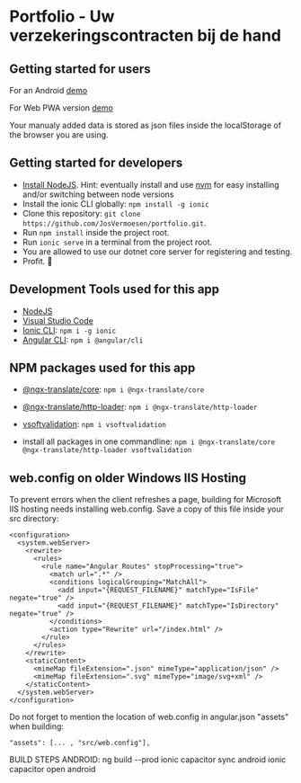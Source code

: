 # Portfolio - Uw verzekeringscontracten bij de hand
## Getting started for users
For an Android [demo](https://play.google.com/store/apps/details?id=be.vsoft.portfolio)

For Web PWA version [demo](https://portfolio.rv-services.be)

Your manualy added data is stored as json files inside the localStorage of the browser you are using.

## Getting started for developers
- [Install NodeJS](https://nodejs.org/). Hint: eventually install and use [nvm](https://medium.com/@Joachim8675309/installing-node-js-with-nvm-4dc469c977d9) for easy installing and/or switching between node versions
- Install the ionic CLI globally: `npm install -g ionic`
- Clone this repository: `git clone https://github.com/JosVermoesen/portfolio.git`.
- Run `npm install` inside the project root.
- Run `ionic serve` in a terminal from the project root.
- You are allowed to use our dotnet core server for registering and testing.
- Profit. :tada:

## Development Tools used for this app
- [NodeJS](https://nodejs.org/)
- [Visual Studio Code](https://code.visualstudio.com/)
- [Ionic CLI](https://www.npmjs.com/package/ionic): `npm i -g ionic`
- [Angular CLI](https://www.npmjs.com/package/@angular/cli): `npm i @angular/cli`

## NPM packages used for this app
- [@ngx-translate/core](https://www.npmjs.com/package/@ngx-translate/core): `npm i @ngx-translate/core`
- [@ngx-translate/http-loader](https://www.npmjs.com/package/@ngx-translate/http-loader): `npm i @ngx-translate/http-loader`
- [vsoftvalidation](https://www.npmjs.com/package/vsoftvalidation): `npm i vsoftvalidation`

- install all packages in one commandline: `npm i @ngx-translate/core @ngx-translate/http-loader vsoftvalidation`

## web.config on older Windows IIS Hosting
To prevent errors when the client refreshes a page, building for Microsoft IIS hosting needs installing web.config. Save a copy of this file inside your src directory:
```
<configuration>
  <system.webServer>
    <rewrite>
      <rules>
        <rule name="Angular Routes" stopProcessing="true">
          <match url=".*" />
          <conditions logicalGrouping="MatchAll">
            <add input="{REQUEST_FILENAME}" matchType="IsFile" negate="true" />
            <add input="{REQUEST_FILENAME}" matchType="IsDirectory" negate="true" />
          </conditions>
          <action type="Rewrite" url="/index.html" />
        </rule>
      </rules>
    </rewrite>
    <staticContent>
      <mimeMap fileExtension=".json" mimeType="application/json" />
      <mimeMap fileExtension=".svg" mimeType="image/svg+xml" />
    </staticContent>
  </system.webServer>
</configuration>
```
Do not forget to mention the location of web.config in angular.json "assets" when building: 
```
"assets": [... , "src/web.config"],
```

BUILD STEPS ANDROID:
ng build --prod
ionic capacitor sync android
ionic capacitor open android